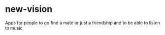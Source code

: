 # new-vision
Apps for people to go find a mate or just a friendship and to be able to listen to music
